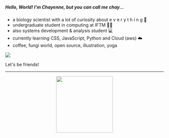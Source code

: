 <h5 color="green"> Hello, World! I'm Chayenne, but you can call me chay... </h5>

<ul>
  <li>
    a biology scientist with a lot of curiosity about  e v e r y t h i n g 🍄
  </li>
  <li>
    undergraduate student in computing at IFTM 👩‍💻
  </li>
  <li>
    also systems development & analysis student 💻
  </li>
  <li>
    currently learning CSS, JavaScript, Python and Cloud (aws) ☁️
  </li>
  <li>
    coffee, fungi world, open source, illustration, yoga
  </li>
</ul>
  
![](https://github.com/chagasdecastro/chagasdecastro/blob/main/Untitled_Artwork.gif)

Let's be friends!

<div align="center">
  <a href="https://github.com/chagasdecastro">
    <hr>
  <img height="180em" src="https://github-readme-stats.vercel.app/api?username=chagasdecastro&show_icons=true&theme=dracula&include_all_commits=true&count_private=false"/>
</div>
